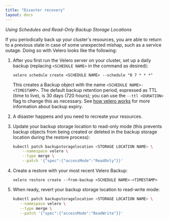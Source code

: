 ```yaml
---
title: "Disaster recovery"
layout: docs
---
```


*Using Schedules and Read-Only Backup Storage Locations*

If you periodically back up your cluster's resources, you are able to return to a previous state in case of some unexpected mishap, such as a service outage. Doing so with Velero looks like the following:

1.  After you first run the Velero server on your cluster, set up a daily backup (replacing `<SCHEDULE NAME>` in the command as desired):

    ```
    velero schedule create <SCHEDULE NAME> --schedule "0 7 * * *"
    ```
    
    This creates a Backup object with the name `<SCHEDULE NAME>-<TIMESTAMP>`. The default backup retention period, expressed as TTL (time to live), is 30 days (720 hours); you can use the `--ttl <DURATION>` flag to change this as necessary. See [how velero works][1] for more information about backup expiry. 

1.  A disaster happens and you need to recreate your resources.

1.  Update your backup storage location to read-only mode (this prevents backup objects from being created or deleted in the backup storage location during the restore process):

    ```bash
    kubectl patch backupstoragelocation <STORAGE LOCATION NAME> \
        --namespace velero \
        --type merge \
        --patch '{"spec":{"accessMode":"ReadOnly"}}'
    ```

1.  Create a restore with your most recent Velero Backup:

    ```
    velero restore create --from-backup <SCHEDULE NAME>-<TIMESTAMP>
    ```

1. When ready, revert your backup storage location to read-write mode:

    ```bash
    kubectl patch backupstoragelocation <STORAGE LOCATION NAME> \
       --namespace velero \
       --type merge \
       --patch '{"spec":{"accessMode":"ReadWrite"}}'
    ```
    
[1]: how-velero-works.md#set-a-backup-to-expire
